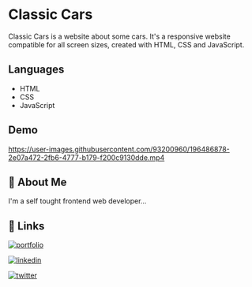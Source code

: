 # Classic Cars
Classic Cars is a website about some cars. It's a responsive website compatible for all screen sizes, created with HTML, CSS and JavaScript.

## Languages
- HTML
- CSS
- JavaScript

## Demo
https://user-images.githubusercontent.com/93200960/196486878-2e07a472-2fb6-4777-b179-f200c9130dde.mp4

## 🚀 About Me

I'm a self tought frontend web developer...

## 🔗 Links

[![portfolio](https://img.shields.io/badge/my_portfolio-000?style=for-the-badge&logo=ko-fi&logoColor=white)](https://portfolio-me-karanchandekar.vercel.app/)

[![linkedin](https://img.shields.io/badge/linkedin-0A66C2?style=for-the-badge&logo=linkedin&logoColor=white)](https://www.linkedin.com/in/karan-chandekar-a87263219/)

[![twitter](https://img.shields.io/badge/twitter-1DA1F2?style=for-the-badge&logo=twitter&logoColor=white)](https://twitter.com/karanchandekar1)
